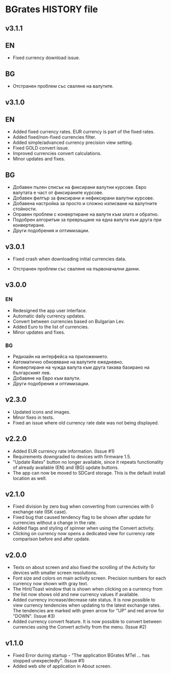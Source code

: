 BGrates HISTORY file
=====================

## v3.1.1

## EN

  * Fixed currency download issue.

## BG

  * Отстранен проблем със сваляне на валутите.

## v3.1.0

## EN

  * Added fixed currency rates. EUR currency is part of the fixed rates.
  * Added fixed/non-fixed currencies filter.
  * Added simple/advanced currency precision view setting.
  * Fixed GOLD convert issue.
  * Improved currencies convert calculations.
  * Minor updates and fixes.

## BG

  * Добавен пълен списък на фиксирани валутни курсове. Eвро валутата е част от фиксираните курсове.
  * Добавен филтър за фиксирани и нефиксирани валутни курсове.
  * Добавена настройка за просто и сложно изписване на валутните стойности.
  * Оправен проблем с конвертиране на валути към злато и обратно.
  * Подобрен алгоритъм за превръщане на една валута към друга при конвертиране.
  * Други подобрения и оптимизации.

## v3.0.1

  * Fixed crash when downloading initial currencies data.

  * Отстранен проблем със сваляне на първоначални данни.

## v3.0.0

### EN

  * Redesigned the app user interface.
  * Automatic daily currency updates.
  * Convert between currencies based on Bulgarian Lev.
  * Added Euro to the list of currencies.
  * Minor updates and fixes.
  
### BG

  * Редизайн на интерфейса на приложението.
  * Автоматично обновяване на валутите ежедневно.
  * Конвертиране на чужда валута към друга такава базирано на българският лев.
  * Добавяне на Евро към валути.
  * Други подобрения и оптимизации.
  

## v2.3.0

  * Updated icons and images. 
  * Minor fixes in texts.
  * Fixed an issue where old currency rate date was not being displayed.

## v2.2.0

  * Added EUR currency rate information. (Issue #1)
  * Requirements downgraded to devices with firmware 1.5.  
  * "Update Rates" button no longer available, since it repeats functionality of already available (EN) and (BG) update buttons.
  * The app can now be moved to SDCard storage. This is the default install location as well.

## v2.1.0

  * Fixed division by zero bug when converting from currencies with 0 exchange rate (ISK case).
  * Fixed bug that caused tendency flag to be shown after update for currencies without a change in the rate.
  * Added flags and styling of spinner when using the Convert activity.
  * Clicking on currency now opens a dedicated view for currency rate comparison before and after update. 
  
## v2.0.0

  * Texts on about screen and also fixed the scrolling of the Activity for devices with smaller screen resolutions.
  * Font size and colors on main activity screen. Precision numbers for each currency now shown with gray text.  
  * The Hint/Toast window that is shown when clicking on a currency from the list now shows old and new currency values if available.
  * Added currency increase/decrease rate status. It is now possible to view currency tendencies when updating to the latest exchange rates. The tendencies are marked with green arrow for "UP" and red arrow for "DOWN". (Issue #3)
  * Added currency convert feature. It is now possible to convert between currencies using the Convert activity from the menu. (Issue #2)

## v1.1.0

  * Fixed Error during startup - "The application BGrates MTel ... has stopped unexpectedly". (Issue #1)
  * Added web site of application in About screen.
